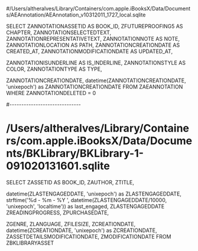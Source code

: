 #/Users/altheralves/Library/Containers/com.apple.iBooksX/Data/Documents/AEAnnotation/AEAnnotation_v10312011_1727_local.sqlite

SELECT
  ZANNOTATIONASSETID AS BOOK_ID,
  ZFUTUREPROOFING5 AS CHAPTER,
  ZANNOTATIONSELECTEDTEXT,
  ZANNOTATIONREPRESENTATIVETEXT,
  ZANNOTATIONNOTE AS NOTE,
  ZANNOTATIONLOCATION AS PATH,
  ZANNOTATIONCREATIONDATE AS CREATED_AT,
  ZANNOTATIONMODIFICATIONDATE AS UPDATED_AT,

  ZANNOTATIONISUNDERLINE AS IS_INDERLINE,
  ZANNOTATIONSTYLE AS COLOR,
  ZANNOTATIONTYPE AS TYPE,

  ZANNOTATIONCREATIONDATE,
  datetime(ZANNOTATIONCREATIONDATE, 'unixepoch') as ZANNOTATIONCREATIONDATE
FROM ZAEANNOTATION
WHERE ZANNOTATIONDELETED = 0


#------------------------------
# /Users/altheralves/Library/Containers/com.apple.iBooksX/Data/Documents/BKLibrary/BKLibrary-1-091020131601.sqlite

SELECT 
  ZASSETID AS BOOK_ID,
  ZAUTHOR, 
  ZTITLE,

  datetime(ZLASTENGAGEDDATE, 'unixepoch') as ZLASTENGAGEDDATE,
  strftime('%d - %m  - %Y ', datetime(ZLASTENGAGEDDATE/10000, 'unixepoch', 'localtime')) as last_engaged,
  ZLASTENGAGEDDATE
  ZREADINGPROGRESS, 
  ZPURCHASEDATE, 
  
  ZGENRE, 
  ZLANGUAGE, 
  ZFILESIZE,
  ZCREATIONDATE,
  datetime(ZCREATIONDATE, 'unixepoch') as ZCREATIONDATE,
  ZASSETDETAILSMODIFICATIONDATE,
  ZMODIFICATIONDATE
FROM ZBKLIBRARYASSET